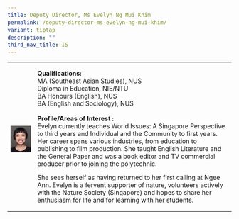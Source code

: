 ```yaml
---
title: Deputy Director, Ms Evelyn Ng Mui Khim
permalink: /deputy-director-ms-evelyn-ng-mui-khim/
variant: tiptap
description: ""
third_nav_title: IS
---
```

<table>
<tbody>
<tr>
<td rowspan="1" colspan="1">
<p></p>
<div class="isomer-image-wrapper">
<img style="width: 100%" height="auto" width="100%" alt="Image of Deputy Director, Ms Evelyn Ng Mui Khim" src="/images/IS/IS_NG_MUI_KHIM__EVELYN_5775.jpg">
</div>
</td>
<td rowspan="1" colspan="1">
<p><strong>Qualifications:</strong> 
<br>MA (Southeast Asian Studies), NUS
<br>Diploma in Education, NIE/NTU
<br>BA Honours (English), NUS
<br>BA (English and Sociology), NUS
<br>
<br><strong>Profile/Areas of Interest :&nbsp;</strong> 
<br>Evelyn currently teaches World Issues: A Singapore Perspective to third
years and Individual and the Community to first years. Her career spans
various industries, from education to publishing to film production. She
taught English Literature and the General Paper and was a book editor and
TV commercial producer prior to joining the polytechnic.</p>
<p>She sees herself as having returned to her first calling at Ngee Ann.
Evelyn is a fervent supporter of nature, volunteers actively with the Nature
Society (Singapore) and hopes to share her enthusiasm for life and for
learning with her students.</p>
</td>
</tr>
</tbody>
</table>
<p></p>